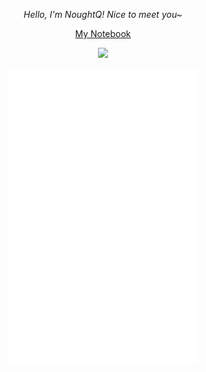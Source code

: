 <p align="center"><em>Hello, I'm NoughtQ! Nice to meet you~</em></p>

<p align="center"><a href="https://note.noughtq.top">My Notebook</a></p>

<p align="center">
<img src="https://github-readme-stats.vercel.app/api?username=NoughtQ&count_private=true&show_icons=true&bg_color=DEG,7f7fd5,86a8e7,91eae4&text_color=ffffff&title_color=ffffff&icon_color=ffffff">
</p>

<p align="center"><img width=60% src="/github-metrics.svg" alt="Metrics" width="400"></p>
